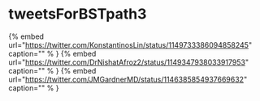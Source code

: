 # tweetsForBSTpath3

{% embed url="https://twitter.com/KonstantinosLin/status/1149733386094858245"  caption="" % }
{% embed url="https://twitter.com/DrNishatAfroz2/status/1149347938033917953"  caption="" % }
{% embed url="https://twitter.com/JMGardnerMD/status/1146385854937669632"  caption="" % }
